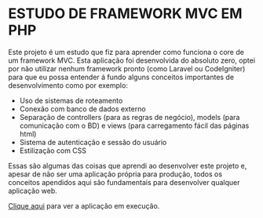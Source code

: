 # ESTUDO DE FRAMEWORK MVC EM PHP

Este projeto é um estudo que fiz para aprender como funciona o core de um framework MVC.
Esta aplicação foi desenvolvida do absoluto zero, optei por não utilizar nenhum framework pronto (como Laravel ou CodeIgniter) para que eu possa entender á fundo alguns conceitos importantes de desenvolvimento como por exemplo:

- Uso de sistemas de roteamento
- Conexão com banco de dados externo
- Separação de controllers (para as regras de negócio), models (para comunicação com o BD) e views (para carregamento fácil das páginas html)
- Sistema de autenticação e sessão do usuário
- Estilização com CSS

Essas são algumas das coisas que aprendi ao desenvolver este projeto e, apesar de não ser uma aplicação própria para produção, todos os conceitos apendidos aqui são fundamentais para desenvolver qualquer aplicação web.

[Clique aqui](http://mvc-php.curriculo-pessoal.com.br/) para ver a aplicação em execução.
